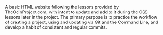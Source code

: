 A basic HTML website following the lessons provided by TheOdinProject.com, with intent to update and add to it during the CSS lessons later in the project.
The primary purpose is to practice the workflow of creating a project, using and updating via Git and the Command Line, and develop a habit of consistent and regular commits. 